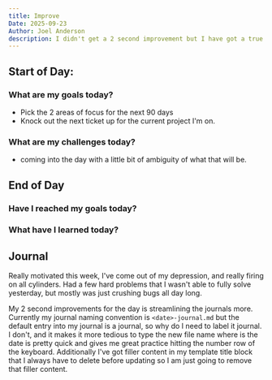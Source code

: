 ```yaml
---
title: Improve
Date: 2025-09-23
Author: Joel Anderson
description: I didn't get a 2 second improvement but I have got a true 2 second improvement today.
---
```


## Start of Day:

### What are my goals today?
- Pick the 2 areas of focus for the next 90 days
- Knock out the next ticket up for the current project I'm on.


### What are my challenges today?
- coming into the day with a little bit of ambiguity of what that will be.


## End of Day

### Have I reached my goals today?


### What have I learned today?

## Journal
Really motivated this week, I've come out of my depression, and really firing on all cylinders. Had a few hard problems that I wasn't able to fully solve yesterday, but mostly was just crushing bugs all day long.

My 2 second improvements for the day is streamlining the journals more. Currently my journal naming convention is `<date>-journal.md` but the default entry into my journal is a journal, so why do I need to label it journal. I don't, and it makes it more tedious to type the new file name where is the date is pretty quick and gives me great practice hitting the number row of the keyboard. Additionally I've got filler content in my template title block that I always have to delete before updating so I am just going to remove that filler content.
